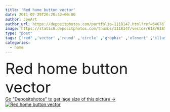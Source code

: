 ```yaml
---
title: 'Red home button vector'
date: 2011-07-25T20:20:42+00:00
author: JoeArt
author_url: https://depositphotos.com/portfolio-1118147.html?ref=64678756
image: https://static6.depositphotos.com/thumbs/1118147/vector/618/6185884/api_thumb_450.jpg?forcejpeg=true
type: "post"
tags: ['red' ,'vector' ,'round' ,'circle' ,'graphic' ,'element' ,'illustration' ,'design' ,'small' ,'isolated' ,'shiny' ,'sale' ,'reflection' ,'sign' ,'light' ,'black' ,'plastic' ,'border' ,'square' ,'3d' ,'hand' ,'symbol' ,'concept' ,'aqua' ,'icon' ,'house' ,'home' ,'button' ,'tool' ,'internet' ,'glow' ,'gel' ,'shadow' ,'web' ,'property' ,'page' ,'website' ,'glossy' ,'send' ,'homepage' ,'glassy' ,'maison' ]
categories: 
  - home
---
```

<div aling="center">
            <font size="60"> Red home button vector</font>   
</div>
<div>
    <a href='https://depositphotos.com/6185884/stock-illustration-red-home-button-vector.html?ref=64678756' target=_blank > Go "Depositphotos" to get lage size of this picture ->
        <img href='https://depositphotos.com/6185884/stock-illustration-red-home-button-vector.html?ref=64678756' src='https://static6.depositphotos.com/1118147/618/v/950/depositphotos_6185884-stock-illustration-red-home-button-vector.jpg?forcejpeg=true' alt='Red home button vector' >
    </a>
</div>
